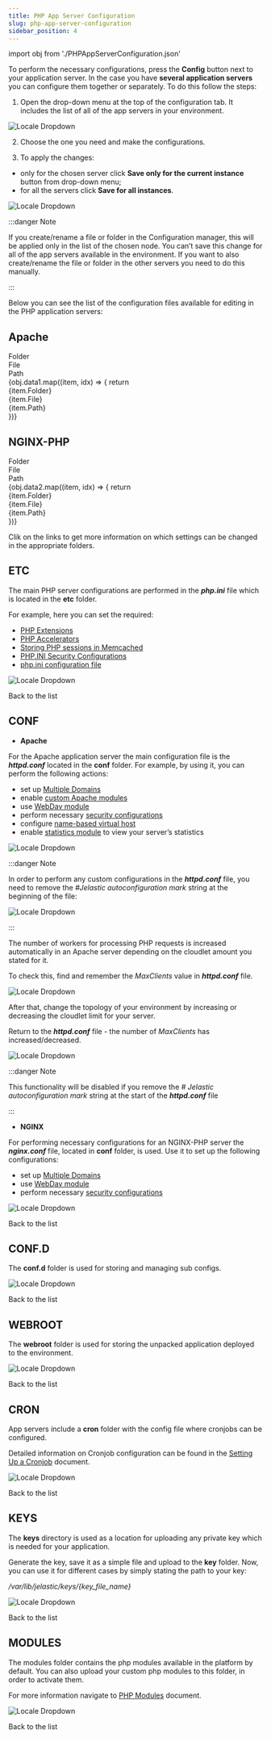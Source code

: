 ```yaml
---
title: PHP App Server Configuration
slug: php-app-server-configuration
sidebar_position: 4
---
```


import obj from './PHPAppServerConfiguration.json'

<!-- ## PHP Application Server Configuration -->

To perform the necessary configurations, press the **Config** button next to your application server. In the case you have **several application servers** you can configure them together or separately. To do this follow the steps:

1. Open the drop-down menu at the top of the configuration tab. It includes the list of all of the app servers in your environment.

<div style={{
    display:'flex',
    justifyContent: 'center',
    margin: '0 0 1rem 0'
}}>

![Locale Dropdown](./img/PHPAppServerConfiguration/01-multiple-php-nodes.png)

</div>

2. Choose the one you need and make the configurations.

3. To apply the changes:

- only for the chosen server click **Save only for the current instance** button from drop-down menu;
- for all the servers click **Save for all instances**.

<div style={{
    display:'flex',
    justifyContent: 'center',
    margin: '0 0 1rem 0'
}}>

![Locale Dropdown](./img/PHPAppServerConfiguration/02-save-for-current-all-instances.png)

</div>

:::danger Note

If you create/rename a file or folder in the Configuration manager, this will be applied only in the list of the chosen node. You can’t save this change for all of the app servers available in the environment. If you want to also create/rename the file or folder in the other servers you need to do this manually.

:::

Below you can see the list of the configuration files available for editing in the PHP application servers:

## Apache

<div style={{
        width: '100%',
        margin: '0 0 2rem 0',
        borderRadius: '7px',
        overflow: 'hidden',
    }} >
    <div>
        <div style={{
            width: '100%',
            height: 'auto',
            border: '1px solid var(--ifm-toc-border-color)',
            display: 'grid', 
            fontWeight: '500',
            color: 'var(--table-color-primary)',
            background: 'var(--table-bg-primary-t2)', 
            gridTemplateColumns: '1fr 1fr 1fr',
            overflow: 'hidden',
        }}>
            <div style={{
                display: 'flex', 
                alignItems: 'center', 
                justifyContent: 'center',
                padding: '20px',
                wordBreak: 'break-all',
                borderRight: '1px solid var(--ifm-toc-border-color)',
            }}>
                Folder
            </div>
            <div style={{
                display: 'flex', 
                alignItems: 'center', 
                justifyContent: 'center',
                padding: '20px',
                borderRight: '1px solid var(--ifm-toc-border-color)',
                wordBreak: 'break-all'
            }}>
               File
            </div>
            <div style={{
                display: 'flex', 
                alignItems: 'center', 
                justifyContent: 'center',
                padding: '20px',
                borderRight: '1px solid var(--ifm-toc-border-color)',
                wordBreak: 'break-all'
            }}>
                Path
            </div> 
        </div>
        {obj.data1.map((item, idx) => {
          return <div key={idx} style={{
            width: '100%',
            height: 'auto',
            border: '1px solid var(--ifm-toc-border-color)',
            display: 'grid', 
            gridTemplateColumns: '1fr 1fr 1fr',
            fontWeight: '400',
        }}>
            <div style={{
                padding: '20px',
                borderRight: '1px solid var(--ifm-toc-border-color)',
                background: 'var(--table-bg-primary-t1)',
                display: 'flex', 
                alignItems: 'center', 
                justifyContent: 'flex-start',
                wordBreak: 'break-all',
                padding: '20px',
            }}>
                {item.Folder}
            </div>
            <div style={{
                padding: '20px',
                wordBreak: 'break-all'
            }}>
                {item.File}
            </div>
            <div style={{
                wordBreak: 'break-all',
                 padding: '20px',
            }}>
                {item.Path}
            </div>
        </div> 
        })}
    </div> 
</div>

## NGINX-PHP

<div style={{
        width: '100%',
        margin: '0 0 2rem 0',
        borderRadius: '7px',
        overflow: 'hidden',
    }} >
    <div>
        <div style={{
            width: '100%',
            height: 'auto',
            border: '1px solid var(--ifm-toc-border-color)',
            display: 'grid', 
            fontWeight: '500',
            color: 'var(--table-color-primary)',
            background: 'var(--table-bg-primary-t2)', 
            gridTemplateColumns: '1fr 1fr 1fr',
            overflow: 'hidden',
        }}>
            <div style={{
                display: 'flex', 
                alignItems: 'center', 
                justifyContent: 'center',
                padding: '20px',
                wordBreak: 'break-all',
                borderRight: '1px solid var(--ifm-toc-border-color)',
            }}>
                Folder
            </div>
            <div style={{
                display: 'flex', 
                alignItems: 'center', 
                justifyContent: 'center',
                padding: '20px',
                borderRight: '1px solid var(--ifm-toc-border-color)',
                wordBreak: 'break-all'
            }}>
               File
            </div>
            <div style={{
                display: 'flex', 
                alignItems: 'center', 
                justifyContent: 'center',
                padding: '20px',
                borderRight: '1px solid var(--ifm-toc-border-color)',
                wordBreak: 'break-all'
            }}>
                Path
            </div> 
        </div>
        {obj.data2.map((item, idx) => {
          return <div key={idx} style={{
            width: '100%',
            height: 'auto',
            border: '1px solid var(--ifm-toc-border-color)',
            display: 'grid', 
            gridTemplateColumns: '1fr 1fr 1fr',
            fontWeight: '400',
        }}>
            <div style={{
                padding: '20px',
                borderRight: '1px solid var(--ifm-toc-border-color)',
                background: 'var(--table-bg-primary-t1)',
                display: 'flex', 
                alignItems: 'center', 
                justifyContent: 'flex-start',
                wordBreak: 'break-all',
                padding: '20px',
            }}>
                {item.Folder}
            </div>
            <div style={{
                padding: '20px',
                wordBreak: 'break-all'
            }}>
                {item.File}
            </div>
            <div style={{
                wordBreak: 'break-all',
                 padding: '20px',
            }}>
                {item.Path}
            </div>
        </div> 
        })}
    </div> 
</div>

Clik on the links to get more information on which settings can be changed in the appropriate folders.

## ETC

The main PHP server configurations are performed in the **_php.ini_** file which is located in the **etc** folder.

For example, here you can set the required:

- [PHP Extensions](https://cloudmydc.com/)
- [PHP Accelerators](https://cloudmydc.com/)
- [Storing PHP sessions in Memcached](https://cloudmydc.com/)
- [PHP.INI Security Configurations](https://cloudmydc.com/)
- [php.ini configuration file](https://cloudmydc.com/)

<div style={{
    display:'flex',
    justifyContent: 'center',
    margin: '0 0 1rem 0'
}}>

![Locale Dropdown](./img/PHPAppServerConfiguration/03-php-ini-configuration-file.png)

</div>

Back to the list

## CONF

- **Apache**

For the Apache application server the main configuration file is the **_httpd.conf_** located in the **conf** folder. For example, by using it, you can perform the following actions:

- set up [Multiple Domains](https://cloudmydc.com/)
- enable [custom Apache modules](https://cloudmydc.com/)
- use [WebDav module](https://cloudmydc.com/)
- perform necessary [security configurations](https://cloudmydc.com/)
- configure [name-based virtual host](https://cloudmydc.com/)
- enable [statistics module](https://cloudmydc.com/) to view your server’s statistics

<div style={{
    display:'flex',
    justifyContent: 'center',
    margin: '0 0 1rem 0'
}}>

![Locale Dropdown](./img/PHPAppServerConfiguration/04-httpd-configuration-file.png)

</div>

:::danger Note

In order to perform any custom configurations in the **_httpd.conf_** file, you need to remove the _#Jelastic autoconfiguration mark_ string at the beginning of the file:

<div style={{
    display:'flex',
    justifyContent: 'center',
    margin: '0 0 1rem 0'
}}>

![Locale Dropdown](./img/PHPAppServerConfiguration/05-autoconfiguration-mark.png)

</div>

:::

The number of workers for processing PHP requests is increased automatically in an Apache server depending on the cloudlet amount you stated for it.

To check this, find and remember the _MaxClients_ value in **_httpd.conf_** file.

<div style={{
    display:'flex',
    justifyContent: 'center',
    margin: '0 0 1rem 0'
}}>

![Locale Dropdown](./img/PHPAppServerConfiguration/06-maxclients-value-before.png)

</div>

After that, change the topology of your environment by increasing or decreasing the cloudlet limit for your server.

Return to the **_httpd.conf_** file - the number of _MaxClients_ has increased/decreased.

<div style={{
    display:'flex',
    justifyContent: 'center',
    margin: '0 0 1rem 0'
}}>

![Locale Dropdown](./img/PHPAppServerConfiguration/07-maxclients-value-after.png)

</div>

:::danger Note

This functionality will be disabled if you remove the _# Jelastic autoconfiguration mark_ string at the start of the **_httpd.conf_** file

:::

- **NGINX**

For performing necessary configurations for an NGINX-PHP server the **_nginx.conf_** file, located in **conf** folder, is used. Use it to set up the following configurations:

- set up [Multiple Domains](https://cloudmydc.com/)
- use [WebDav module](https://cloudmydc.com/)
- perform necessary [security configurations](https://cloudmydc.com/)

<div style={{
    display:'flex',
    justifyContent: 'center',
    margin: '0 0 1rem 0'
}}>

![Locale Dropdown](./img/PHPAppServerConfiguration/08-nginx-configuration-file.png)

</div>

Back to the list

## CONF.D

The **conf.d** folder is used for storing and managing sub configs.

<div style={{
    display:'flex',
    justifyContent: 'center',
    margin: '0 0 1rem 0'
}}>

![Locale Dropdown](./img/PHPAppServerConfiguration/09-confd-folder-for-configs.png)

</div>

Back to the list

## WEBROOT

The **webroot** folder is used for storing the unpacked application deployed to the environment.

<div style={{
    display:'flex',
    justifyContent: 'center',
    margin: '0 0 1rem 0'
}}>

![Locale Dropdown](./img/PHPAppServerConfiguration/10-webroot-folder-for-applications.png)

</div>

Back to the list

## CRON

App servers include a **cron** folder with the config file where cronjobs can be configured.

Detailed information on Cronjob configuration can be found in the [Setting Up a Cronjob](https://cloudmydc.com/) document.

<div style={{
    display:'flex',
    justifyContent: 'center',
    margin: '0 0 1rem 0'
}}>

![Locale Dropdown](./img/PHPAppServerConfiguration/11-cron-folder-for-cronjobs.png)

</div>

Back to the list

## KEYS

The **keys** directory is used as a location for uploading any private key which is needed for your application.

Generate the key, save it as a simple file and upload to the **key** folder. Now, you can use it for different cases by simply stating the path to your key:

_/var/lib/jelastic/keys/{key_file_name}_

<div style={{
    display:'flex',
    justifyContent: 'center',
    margin: '0 0 1rem 0'
}}>

![Locale Dropdown](./img/PHPAppServerConfiguration/12-keys-folder-for-ssh-keys.png)

</div>

Back to the list

## MODULES

The modules folder contains the php modules available in the platform by default. You can also upload your custom php modules to this folder, in order to activate them.

For more information navigate to [PHP Modules](https://cloudmydc.com/) document.

<div style={{
    display:'flex',
    justifyContent: 'center',
    margin: '0 0 1rem 0'
}}>

![Locale Dropdown](./img/PHPAppServerConfiguration/13-modules-folder-for-php-modules.png)

</div>

Back to the list
